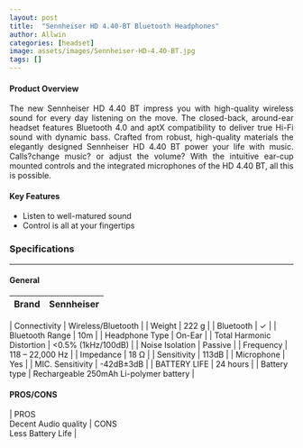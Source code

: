 ```yaml
---
layout: post
title:  "Sennheiser HD 4.40-BT Bluetooth Headphones"
author: Allwin
categories: [headset]
image: assets/images/Sennheiser-HD-4.40-BT.jpg
tags: []
---
```



#### Product Overview

<p style="text-align:justify">The new Sennheiser HD 4.40 BT impress you with high-quality wireless sound for every day listening on the move. The closed-back, around-ear headset features Bluetooth 4.0 and aptX compatibility to deliver true Hi-Fi sound with dynamic bass. Crafted from robust, high-quality materials the elegantly designed Sennheiser HD 4.40 BT power your life with music. Calls?change music? or adjust the volume? With the intuitive ear-cup mounted controls and the integrated microphones of the HD 4.40 BT, all this is possible. </p>

#### Key Features

* Listen to well-matured sound
* Control is all at your fingertips

### Specifications
---
#### General

| Brand | Sennheiser |
| ----------- | ----------- |

| Connectivity | Wireless/Bluetooth |
| Weight | 222 g |
| Bluetooth | ✓ |
| Bluetooth Range | 10m |
| Headphone Type | On-Ear |
| Total Harmonic Distortion | <0.5% (1kHz/100dB)  |
| Noise Isolation | Passive |
| Frequency | 118 – 22,000 Hz |
| Impedance | 18 Ω  |
| Sensitivity | 113dB |
| Microphone | Yes |
| MIC. Sensitivity | -42dB±3dB |
| BATTERY LIFE | 24 hours |
| Battery type | Rechargeable 250mAh Li-polymer battery |


#### PROS/CONS

| PROS <br> 
  Decent Audio quality
| CONS <br> 
  Less Battery Life |
